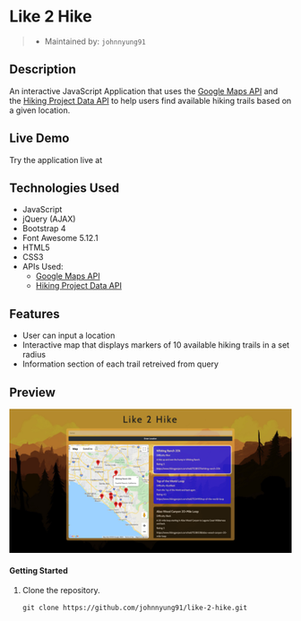 # Like 2 Hike

> - Maintained by: `johnnyung91`

## Description

An interactive JavaScript Application that uses the [Google Maps API](https://developers.google.com/maps/documentation/javascript/tutorial) and the [Hiking Project Data API](https://www.hikingproject.com/data) to help users find available hiking trails based on a given location.

## Live Demo

Try the application live at

## Technologies Used
- JavaScript
- jQuery (AJAX)
- Bootstrap 4
- Font Awesome 5.12.1
- HTML5
- CSS3
- APIs Used:
  - [Google Maps API](https://developers.google.com/maps/documentation/javascript/tutorial)
  - [Hiking Project Data API](https://www.hikingproject.com/data)

## Features
- User can input a location
- Interactive map that displays markers of 10 available hiking trails in a set radius
- Information section of each trail retreived from query

## Preview
![like-2-hike-preview](./assets/preview.png)

#### Getting Started

1. Clone the repository.

    ```shell
    git clone https://github.com/johnnyung91/like-2-hike.git
    ```
